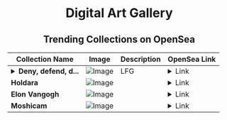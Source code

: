<div align="center">

# Digital Art Gallery

## Trending Collections on OpenSea

| Collection Name                       | Image                                                                                     | Description                       | OpenSea Link                                                                                          |
|---------------------------------------|-------------------------------------------------------------------------------------------|-----------------------------------|--------------------------------------------------------------------------------------------------------|
| **<details><summary>Deny, defend, d...</summary>Deny, defend, depose.</details>** | ![Image](https://i.seadn.io/s/raw/files/8fe2cee69e4594f7746344232042b864.jpg?w=500&auto=format?w=200&auto=format) | LFG | <details><summary>Link</summary>[Deny, defend, depose.](https://opensea.io/collection/deny-defend-depose)</details> |
| **Holdara** | ![Image](https://i.seadn.io/s/raw/files/2eab4ff23cd88e76e98f39271f15a44f.png?w=500&auto=format?w=200&auto=format) |  | <details><summary>Link</summary>[Holdara](https://opensea.io/collection/holdara-1)</details> |
| **Elon Vangogh** | ![Image](https://i.seadn.io/s/raw/files/aec3fc30fb988ffb98a7a7745fe84338.jpg?w=500&auto=format?w=200&auto=format) |  | <details><summary>Link</summary>[Elon Vangogh](https://opensea.io/collection/elon-vangogh)</details> |
| **Moshicam** | ![Image](https://i.seadn.io/s/raw/files/8ea40a1abcc6a6d84e7ce5f7ebe572d9.png?w=500&auto=format?w=200&auto=format) |  | <details><summary>Link</summary>[Moshicam](https://opensea.io/collection/moshicam-4738)</details> |

</div>